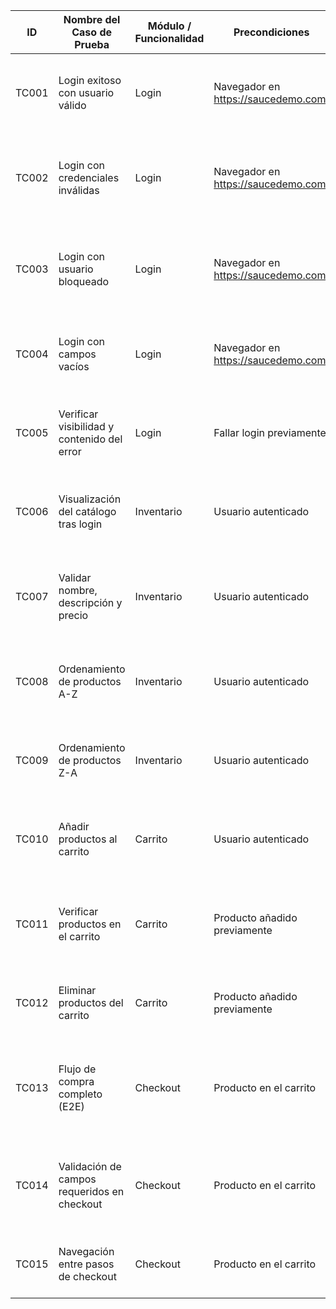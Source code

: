 | ID     | Nombre del Caso de Prueba                   | Módulo / Funcionalidad     | Precondiciones                            | Pasos                                                                                     | Datos                                | Resultado Esperado                                | Automatizado | Notas                   |
|--------|----------------------------------------------|-----------------------------|--------------------------------------------|-------------------------------------------------------------------------------------------|-------------------------------------|----------------------------------------------------|--------------|--------------------------|
| TC001  | Login exitoso con usuario válido             | Login                        | Navegador en https://saucedemo.com/        | 1. Ingresar usuario<br>2. Ingresar password<br>3. Clic en Login                           | standard_user / secret_sauce        | Redirección a página de inventario                | ✅ Sí         | Validado en Chrome       |
| TC002  | Login con credenciales inválidas             | Login                        | Navegador en https://saucedemo.com/        | 1. Ingresar usuario incorrecto<br>2. Ingresar password<br>3. Clic en Login                | usuario_x / secret_sauce            | Mostrar mensaje de error de autenticación         | ❌ No         |                          |
| TC003  | Login con usuario bloqueado                  | Login                        | Navegador en https://saucedemo.com/        | 1. Ingresar usuario bloqueado<br>2. Ingresar password<br>3. Clic en Login                 | locked_out_user / secret_sauce      | Mostrar mensaje: usuario bloqueado                | ❌ No         |                          |
| TC004  | Login con campos vacíos                      | Login                        | Navegador en https://saucedemo.com/        | 1. Dejar usuario y/o contraseña vacíos<br>2. Clic en Login                                | (vacíos)                            | Mostrar mensaje de campo obligatorio              | ❌ No         |                          |
| TC005  | Verificar visibilidad y contenido del error  | Login                        | Fallar login previamente                   | 1. Ingresar datos erróneos<br>2. Verificar mensaje visible                                | fake_user / fake_pass               | Mensaje de error visible y textualmente correcto  | ❌ No         |                          |
| TC006  | Visualización del catálogo tras login        | Inventario                   | Usuario autenticado                        | 1. Realizar login válido<br>2. Verificar que se muestra el inventario                    | standard_user / secret_sauce        | Página muestra lista de productos                 | ❌ No         |                          |
| TC007  | Validar nombre, descripción y precio         | Inventario                   | Usuario autenticado                        | 1. Acceder al inventario<br>2. Revisar nombre, descripción y precio por ítem             | -                                   | Todos los datos deben mostrarse correctamente     | ❌ No         |                          |
| TC008  | Ordenamiento de productos A-Z                | Inventario                   | Usuario autenticado                        | 1. Abrir menú de ordenamiento<br>2. Seleccionar A-Z                                       | -                                   | Lista ordenada alfabéticamente ascendente         | ❌ No        |                          |
| TC009  | Ordenamiento de productos Z-A                | Inventario                   | Usuario autenticado                        | 1. Abrir menú de ordenamiento<br>2. Seleccionar Z-A                                       | -                                   | Lista ordenada alfabéticamente descendente        | ❌ No        |                          |
| TC010  | Añadir productos al carrito                  | Carrito                      | Usuario autenticado                        | 1. Acceder al inventario<br>2. Clic en "Add to cart" en uno o más productos              | -                                   | El ícono del carrito refleja la cantidad          | ❌ No        |                          |
| TC011  | Verificar productos en el carrito            | Carrito                      | Producto añadido previamente               | 1. Clic en icono del carrito<br>2. Verificar nombre y cantidad del producto              | -                                   | Producto(s) añadido(s) listados correctamente      | ❌ No        |                          |
| TC012  | Eliminar productos del carrito               | Carrito                      | Producto añadido previamente               | 1. Acceder al carrito<br>2. Clic en “Remove” en un producto                              | -                                   | Producto eliminado del listado                    | ❌ No       |                          |
| TC013  | Flujo de compra completo (E2E)               | Checkout                     | Producto en el carrito                     | 1. Clic en carrito<br>2. Iniciar checkout<br>3. Completar datos<br>4. Confirmar compra   | Nombre, Apellido, Código Postal     | Página muestra mensaje de confirmación de orden   | ❌ No         |                          |
| TC014  | Validación de campos requeridos en checkout  | Checkout                     | Producto en el carrito                     | 1. Iniciar checkout<br>2. Dejar campos vacíos<br>3. Clic en continuar                    | (vacíos)                            | Mensajes de error visibles por campo              | ❌ No |                          |
| TC015  | Navegación entre pasos de checkout           | Checkout                     | Producto en el carrito                     | 1. Iniciar checkout<br>2. Continuar<br>3. Volver al carrito / atrás                      | -                                   | El sistema navega correctamente sin errores       | ❌ No         |                          |
